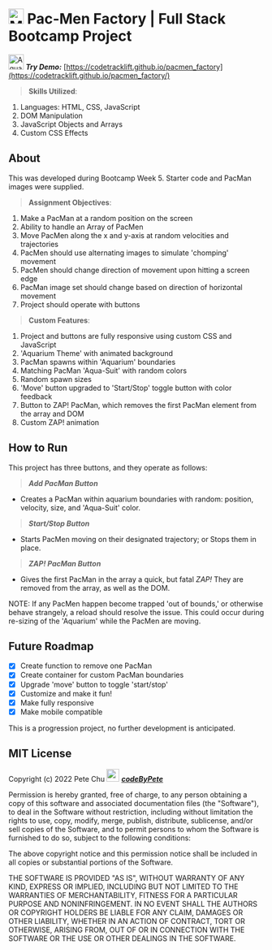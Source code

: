 # <img src='https://codetracklift.github.io/codeTrackLift/logos/mitxPro_logoStacked.jpg' alt='MIT xPro logo' width='30'> Pac-Men Factory | Full Stack Bootcamp Project

<img src='./images/aquaPacMan.ico' alt='Aqua-PacMan image' width='30'> ***Try Demo:*** [https://codetracklift.github.io/pacmen_factory](https://codetracklift.github.io/pacmen_factory/)

>**Skills Utilized**:
<ol>
    <li>Languages: HTML, CSS, JavaScript</li>
    <li>DOM Manipulation</li>
    <li>JavaScript Objects and Arrays</li>
    <li>Custom CSS Effects</li>
</ol>

## About
This was developed during Bootcamp Week 5. Starter code and PacMan images were supplied. 

>**Assignment Objectives**:
<ol>
    <li>Make a PacMan at a random position on the screen</li>
    <li>Ability to handle an Array of PacMen</li>
    <li>Move PacMen along the x and y-axis at random velocities and trajectories</li>
    <li>PacMen should use alternating images to simulate 'chomping' movement</li>
    <li>PacMen should change direction of movement upon hitting a screen edge</li>
    <li>PacMan image set should change based on direction of horizontal movement</li>
    <li>Project should operate with buttons</li>
</ol>

>**Custom Features**:
<ol>
    <li>Project and buttons are fully responsive using custom CSS and JavaScript</li>
    <li>'Aquarium Theme' with animated background</li>
    <li>PacMan spawns within 'Aquarium' boundaries</li>
    <li>Matching PacMan 'Aqua-Suit' with random colors</li>
    <li>Random spawn sizes</li>
    <li>'Move' button upgraded to 'Start/Stop' toggle button with color feedback</li>
    <li>Button to ZAP! PacMan, which removes the first PacMan element from the array and DOM</li>
    <li>Custom ZAP! animation</li>
</ol>

## How to Run
This project has three buttons, and they operate as follows: 

>***Add PacMan Button***

- Creates a PacMan within aquarium boundaries with random: position, velocity, size, and 'Aqua-Suit' color.

>***Start/Stop Button***

- Starts PacMen moving on their designated trajectory; or Stops them in place.

>***ZAP! PacMan Button***

- Gives the first PacMan in the array a quick, but fatal *ZAP!* They are removed from the array, as well as the DOM.

NOTE: If any PacMen happen become trapped 'out of bounds,' or otherwise behave strangely, a reload should resolve the issue.  This could occur during re-sizing of the 'Aquarium' while the PacMen are moving.

## Future Roadmap
- [x] Create function to remove one PacMan
- [x] Create container for custom PacMan boundaries
- [x] Upgrade 'move' button to toggle 'start/stop'
- [x] Customize and make it fun!
- [x] Make fully responsive
- [x] Make mobile compatible

This is a progression project, no further development is anticipated.

## MIT License

Copyright (c) 2022 Pete Chu <img src='https://codetracklift.github.io/codeTrackLift/logos/giphyPharma2Code.gif' alt='codeByPete logo' width='25'> ***[codeByPete](https://www.codebypete.com/)***

Permission is hereby granted, free of charge, to any person obtaining a copy
of this software and associated documentation files (the "Software"), to deal
in the Software without restriction, including without limitation the rights
to use, copy, modify, merge, publish, distribute, sublicense, and/or sell
copies of the Software, and to permit persons to whom the Software is
furnished to do so, subject to the following conditions:

The above copyright notice and this permission notice shall be included in all
copies or substantial portions of the Software.

THE SOFTWARE IS PROVIDED "AS IS", WITHOUT WARRANTY OF ANY KIND, EXPRESS OR
IMPLIED, INCLUDING BUT NOT LIMITED TO THE WARRANTIES OF MERCHANTABILITY,
FITNESS FOR A PARTICULAR PURPOSE AND NONINFRINGEMENT. IN NO EVENT SHALL THE
AUTHORS OR COPYRIGHT HOLDERS BE LIABLE FOR ANY CLAIM, DAMAGES OR OTHER
LIABILITY, WHETHER IN AN ACTION OF CONTRACT, TORT OR OTHERWISE, ARISING FROM,
OUT OF OR IN CONNECTION WITH THE SOFTWARE OR THE USE OR OTHER DEALINGS IN THE
SOFTWARE.
